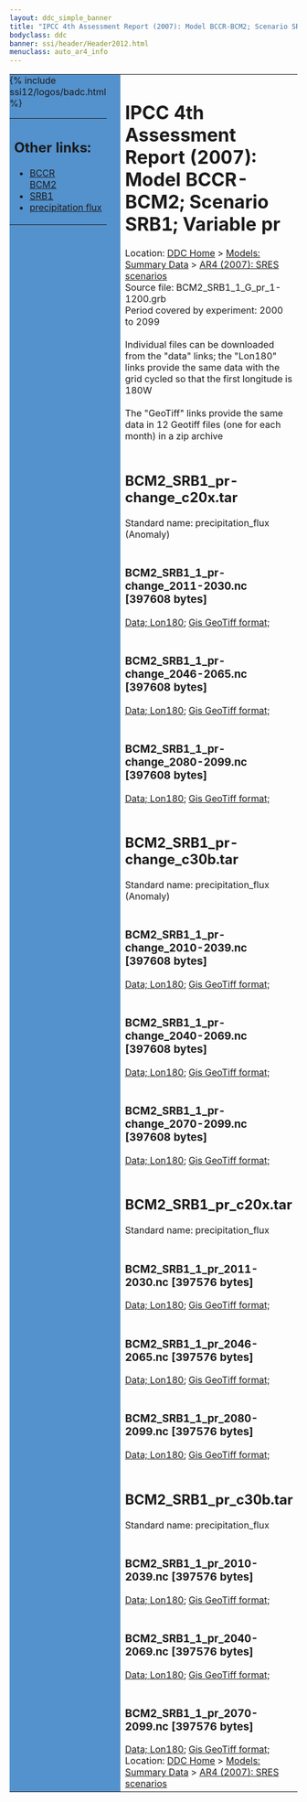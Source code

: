```yaml
---
layout: ddc_simple_banner
title: "IPCC 4th Assessment Report (2007): Model BCCR-BCM2; Scenario SRB1; Variable pr"
bodyclass: ddc
banner: ssi/header/Header2012.html
menuclass: auto_ar4_info
---
```



<table width="100%" border="0" cellspacing="0" cellpadding="0" style="border-collapse: collapse;">
<tr style="margin:0;padding:0;border:0;">
<td style="margin:0;padding:0;border:0;height:1pt;width:150pt;background:#5492CD;" valign="top" >

<div id="lh-col2" class="auto_ar4_info">
<table class="menumain" bgcolor="#5492CD" cellspacing="0" width="100%" border="0">
<tr><td>
<h2> Other links:</h2>
<ul>
<li><a href="/auto/ar4/model-BCCR-BCM2.html">BCCR<br/>BCM2</a></li>
<li><a href="/auto/ar4/scenario-SRB1.html">SRB1</a></li>
<li><a href="/auto/ar4/var-precipitation_flux.html">precipitation flux</a></li>
</ul>
</td></tr>
{% include ssi12/logos/badc.html %}
</table>
</div>
</td>
<td><h1>IPCC 4th Assessment Report (2007): Model BCCR-BCM2; Scenario SRB1; Variable pr</h1>

<!-- Breadcrumb1 -->
<div id="breadcrumb1" align="left">
Location: <a href="/index.html">DDC Home</a> > <a href="/sim/gcm_clim/">Models: Summary Data</a>
> <a href="/sim/gcm_clim/SRES_AR4/index.html">AR4 (2007): SRES scenarios</a>
</div>
<!-- End of Breadcrumb1 -->Source file: BCM2_SRB1_1_G_pr_1-1200.grb
<br/>
Period covered by experiment: 2000 to 2099<br/>
<br/>Individual files can be downloaded from the "data" links; the "Lon180" links provide the same data
         with the grid cycled so that the first longitude is 180W<br/>
<br/>The "GeoTiff" links provide the same data in 12 Geotiff files (one for each month)
          in a zip archive<br/>
<br/><h2>BCM2_SRB1_pr-change_c20x.tar</h2>
Standard name: precipitation_flux (Anomaly)<br>
<br/><h3>BCM2_SRB1_1_pr-change_2011-2030.nc [397608 bytes]</h3>
<a href="/cgi-bin/downl/ar4_nc/pr/BCM2_SRB1_1_pr-change_2011-2030.nc">Data; </a><a href="/cgi-bin/downl/ar4_nc/pr/BCM2_SRB1_1_pr-change_2011-2030.cyto180.nc"> Lon180</a>; <a href="/cgi-bin/downl/ar4_tif/pr/BCM2_SRB1_1_pr-change_2011-2030.zip">Gis GeoTiff format; </a><br/>
<br/><h3>BCM2_SRB1_1_pr-change_2046-2065.nc [397608 bytes]</h3>
<a href="/cgi-bin/downl/ar4_nc/pr/BCM2_SRB1_1_pr-change_2046-2065.nc">Data; </a><a href="/cgi-bin/downl/ar4_nc/pr/BCM2_SRB1_1_pr-change_2046-2065.cyto180.nc"> Lon180</a>; <a href="/cgi-bin/downl/ar4_tif/pr/BCM2_SRB1_1_pr-change_2046-2065.zip">Gis GeoTiff format; </a><br/>
<br/><h3>BCM2_SRB1_1_pr-change_2080-2099.nc [397608 bytes]</h3>
<a href="/cgi-bin/downl/ar4_nc/pr/BCM2_SRB1_1_pr-change_2080-2099.nc">Data; </a><a href="/cgi-bin/downl/ar4_nc/pr/BCM2_SRB1_1_pr-change_2080-2099.cyto180.nc"> Lon180</a>; <a href="/cgi-bin/downl/ar4_tif/pr/BCM2_SRB1_1_pr-change_2080-2099.zip">Gis GeoTiff format; </a><br/>
<br/><h2>BCM2_SRB1_pr-change_c30b.tar</h2>
Standard name: precipitation_flux (Anomaly)<br>
<br/><h3>BCM2_SRB1_1_pr-change_2010-2039.nc [397608 bytes]</h3>
<a href="/cgi-bin/downl/ar4_nc/pr/BCM2_SRB1_1_pr-change_2010-2039.nc">Data; </a><a href="/cgi-bin/downl/ar4_nc/pr/BCM2_SRB1_1_pr-change_2010-2039.cyto180.nc"> Lon180</a>; <a href="/cgi-bin/downl/ar4_tif/pr/BCM2_SRB1_1_pr-change_2010-2039.zip">Gis GeoTiff format; </a><br/>
<br/><h3>BCM2_SRB1_1_pr-change_2040-2069.nc [397608 bytes]</h3>
<a href="/cgi-bin/downl/ar4_nc/pr/BCM2_SRB1_1_pr-change_2040-2069.nc">Data; </a><a href="/cgi-bin/downl/ar4_nc/pr/BCM2_SRB1_1_pr-change_2040-2069.cyto180.nc"> Lon180</a>; <a href="/cgi-bin/downl/ar4_tif/pr/BCM2_SRB1_1_pr-change_2040-2069.zip">Gis GeoTiff format; </a><br/>
<br/><h3>BCM2_SRB1_1_pr-change_2070-2099.nc [397608 bytes]</h3>
<a href="/cgi-bin/downl/ar4_nc/pr/BCM2_SRB1_1_pr-change_2070-2099.nc">Data; </a><a href="/cgi-bin/downl/ar4_nc/pr/BCM2_SRB1_1_pr-change_2070-2099.cyto180.nc"> Lon180</a>; <a href="/cgi-bin/downl/ar4_tif/pr/BCM2_SRB1_1_pr-change_2070-2099.zip">Gis GeoTiff format; </a><br/>
<br/><h2>BCM2_SRB1_pr_c20x.tar</h2>
Standard name: precipitation_flux<br>
<br/><h3>BCM2_SRB1_1_pr_2011-2030.nc [397576 bytes]</h3>
<a href="/cgi-bin/downl/ar4_nc/pr/BCM2_SRB1_1_pr_2011-2030.nc">Data; </a><a href="/cgi-bin/downl/ar4_nc/pr/BCM2_SRB1_1_pr_2011-2030.cyto180.nc"> Lon180</a>; <a href="/cgi-bin/downl/ar4_tif/pr/BCM2_SRB1_1_pr_2011-2030.zip">Gis GeoTiff format; </a><br/>
<br/><h3>BCM2_SRB1_1_pr_2046-2065.nc [397576 bytes]</h3>
<a href="/cgi-bin/downl/ar4_nc/pr/BCM2_SRB1_1_pr_2046-2065.nc">Data; </a><a href="/cgi-bin/downl/ar4_nc/pr/BCM2_SRB1_1_pr_2046-2065.cyto180.nc"> Lon180</a>; <a href="/cgi-bin/downl/ar4_tif/pr/BCM2_SRB1_1_pr_2046-2065.zip">Gis GeoTiff format; </a><br/>
<br/><h3>BCM2_SRB1_1_pr_2080-2099.nc [397576 bytes]</h3>
<a href="/cgi-bin/downl/ar4_nc/pr/BCM2_SRB1_1_pr_2080-2099.nc">Data; </a><a href="/cgi-bin/downl/ar4_nc/pr/BCM2_SRB1_1_pr_2080-2099.cyto180.nc"> Lon180</a>; <a href="/cgi-bin/downl/ar4_tif/pr/BCM2_SRB1_1_pr_2080-2099.zip">Gis GeoTiff format; </a><br/>
<br/><h2>BCM2_SRB1_pr_c30b.tar</h2>
Standard name: precipitation_flux<br>
<br/><h3>BCM2_SRB1_1_pr_2010-2039.nc [397576 bytes]</h3>
<a href="/cgi-bin/downl/ar4_nc/pr/BCM2_SRB1_1_pr_2010-2039.nc">Data; </a><a href="/cgi-bin/downl/ar4_nc/pr/BCM2_SRB1_1_pr_2010-2039.cyto180.nc"> Lon180</a>; <a href="/cgi-bin/downl/ar4_tif/pr/BCM2_SRB1_1_pr_2010-2039.zip">Gis GeoTiff format; </a><br/>
<br/><h3>BCM2_SRB1_1_pr_2040-2069.nc [397576 bytes]</h3>
<a href="/cgi-bin/downl/ar4_nc/pr/BCM2_SRB1_1_pr_2040-2069.nc">Data; </a><a href="/cgi-bin/downl/ar4_nc/pr/BCM2_SRB1_1_pr_2040-2069.cyto180.nc"> Lon180</a>; <a href="/cgi-bin/downl/ar4_tif/pr/BCM2_SRB1_1_pr_2040-2069.zip">Gis GeoTiff format; </a><br/>
<br/><h3>BCM2_SRB1_1_pr_2070-2099.nc [397576 bytes]</h3>
<a href="/cgi-bin/downl/ar4_nc/pr/BCM2_SRB1_1_pr_2070-2099.nc">Data; </a><a href="/cgi-bin/downl/ar4_nc/pr/BCM2_SRB1_1_pr_2070-2099.cyto180.nc"> Lon180</a>; <a href="/cgi-bin/downl/ar4_tif/pr/BCM2_SRB1_1_pr_2070-2099.zip">Gis GeoTiff format; </a><br/>
<!-- Breadcrumb2 -->
<div id="breadcrumb2" align="left">
Location: <a href="/index.html">DDC Home</a> > <a href="/sim/gcm_clim/">Models: Summary Data</a>
> <a href="/sim/gcm_clim/SRES_AR4/index.html">AR4 (2007): SRES scenarios</a>
</div>
<!-- End of Breadcrumb2 --></td></tr></table>
